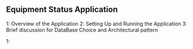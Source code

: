 Equipment Status Application
-----------------------------

1: Overview of the Application
2: Setting Up and Running the Application
3: Brief discussion for DataBase Choice and Architectural pattern



1:
